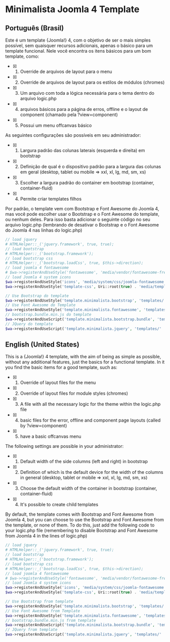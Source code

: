 # Minimalista Joomla 4 Template
## Português (Brasil)
<!-- definição  e descrição do template -->
Este é um template {Joomla!} 4, com o objetivo de ser o mais simples possível, sem quaisquer recursos adicionais, apenas o básico para um template funcional.
Nele você encontra os itens básicos para um bom template, como:
- [x] 1. Override de arquivos de layout para o menu
- [x] 2. Override de arquivos de layout para os estilos de módulos (chromes)
- [x] 3. Um arquivo com toda a lógica necessária para o tema dentro do arquivo logic.php
- [x] 4. arquivos básicos para a página de erros, offline e o layout de component (chamado pela ?view=component)
- [x] 5. Possui um menu offcanvas básico

As seguintes configurações são possíveis em seu administrador:
- [x] 1. Largura padrão das colunas laterais (esquerda e direita) em bootstrap
- [x] 2. Definição de qual é o dispositivo padrão para a largura das colunas em geral (desktop, tablet ou mobile => xxl, xl, lg, md, sm, xs)
- [x] 3. Escolher a largura padrão do container em bootstrap (container, container-fluid)
- [x] 4. Permite criar templates filhos

Por padrão, o template vem com Bootstrap e Font Awesome do Joomla 4, mas você pode escolher usar o Bootstrap e o Font Awesome do template, ou nenhum deles.
Para isso basta adicionar o seguinte código no seu arquivo logic.php (lembrando de desativar o Bootstrap e o Font Awesome do Joomla 4 nas linhas do logic.php)
```php
// load jquery
# HTMLHelper::_('jquery.framework', true, true);
// load bootstrap
# HTMLHelper::_('bootstrap.framework');
// load bootstrap css
# HTMLHelper::_('bootstrap.loadCss', true, $this->direction);
// load joomla 4 fontawesome
# $wa->registerAndUseStyle('fontawesome', 'media/vendor/fontawesome-free/css/fontawesome.min.css', array('version' => 'auto'));
// load Joomla 4 system icons
$wa->registerAndUseStyle('icons', 'media/system/css/joomla-fontawesome.min.css', array('version' => 'auto'));
$wa->registerAndUseStyle('template-css', Uri::root(true) . 'media/templates/site/' . $this->template . '/css/template.css', array('version' => 'auto'));

// Use Bootstrap do template
$wa->registerAndUseStyle('template.minimalista.bootstrap', 'templates/' . $this->template . '/css/bootstrap.min.css', [], ['version' => 'auto']);
// Use Font Awesome do Template
$wa->registerAndUseStyle('template.minimalista.fontawesome', 'templates/' . $this->template . '/css/fontawesome.min.css', [], ['version' => 'auto']);
// bootstrap.bundle.min.js do template
$wa->registerAndUseScript('template.minimalista.bootstrap.bundle', 'templates/' . $this->template . '/js/bootstrap.bundle.min.js', [], ['version' => 'auto']);
// JQuery do template
$wa->registerAndUseScript('template.minimalista.jquery', 'templates/' . $this->template . '/js/jquery-3.6.0.min.js', [], ['version' => 'auto']);
```


## English (United States)
<!-- definition and description of the template -->
This is a {Joomla!} 4 template, with the aim of being as simple as possible, without any additional features, just the basics for a functional template.
In it you find the basic items for a good template, such as:
- [x] 1. Override of layout files for the menu
- [x] 2. Override of layout files for module styles (chromes)
- [x] 3. A file with all the necessary logic for the theme within the logic.php file
- [x] 4. basic files for the error, offline and component page layouts (called by ?view=component)
- [x] 5. have a basic offcanvas menu

The following settings are possible in your administrator:
- [x] 1. Default width of the side columns (left and right) in bootstrap
- [x] 2. Definition of which is the default device for the width of the columns in general (desktop, tablet or mobile => xxl, xl, lg, md, sm, xs)
- [x] 3. Choose the default width of the container in bootstrap (container, container-fluid)
- [x] 4. It's possible to create child templates

By default, the template comes with Bootstrap and Font Awesome from Joomla 4, but you can choose to use the Bootstrap and Font Awesome from the template, or none of them.
To do this, just add the following code to your logic.php file (remembering to disable Bootstrap and Font Awesome from Joomla 4 in the lines of logic.php)
```php
// load jquery
# HTMLHelper::_('jquery.framework', true, true);
// load bootstrap
# HTMLHelper::_('bootstrap.framework');
// load bootstrap css
# HTMLHelper::_('bootstrap.loadCss', true, $this->direction);
// load joomla 4 fontawesome
# $wa->registerAndUseStyle('fontawesome', 'media/vendor/fontawesome-free/css/fontawesome.min.css', array('version' => 'auto'));
// load Joomla 4 system icons
$wa->registerAndUseStyle('icons', 'media/system/css/joomla-fontawesome.min.css', array('version' => 'auto'));
$wa->registerAndUseStyle('template-css', Uri::root(true) . 'media/templates/site/' . $this->template . '/css/template.css', array('version' => 'auto'));

// Use Bootstrap from template
$wa->registerAndUseStyle('template.minimalista.bootstrap', 'templates/' . $this->template . '/css/bootstrap.min.css', [], ['version' => 'auto']);
// Use Font Awesome from Template
$wa->registerAndUseStyle('template.minimalista.fontawesome', 'templates/' . $this->template . '/css/fontawesome.min.css', [], ['version' => 'auto']);
// bootstrap.bundle.min.js from template
$wa->registerAndUseScript('template.minimalista.bootstrap.bundle', 'templates/' . $this->template . '/js/bootstrap.bundle.min.js', [], ['version' => 'auto']);
// JQuery from template
$wa->registerAndUseScript('template.minimalista.jquery', 'templates/' . $this->template . '/js/jquery-3.6.0.min.js', [], ['version' => 'auto']);
```


